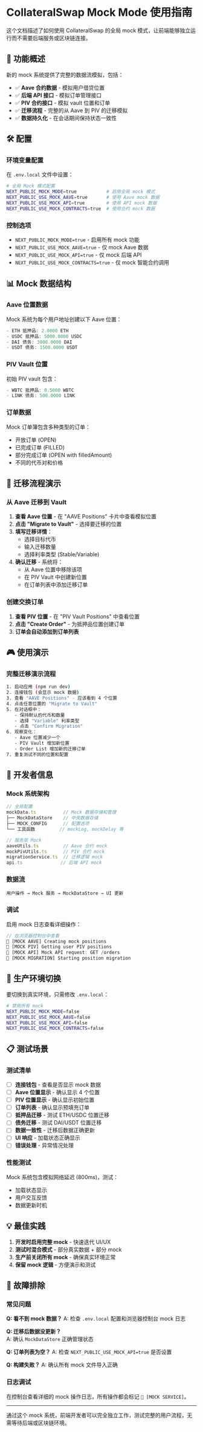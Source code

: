 # CollateralSwap Mock Mode 使用指南

这个文档描述了如何使用 CollateralSwap 的全局 mock 模式，让前端能够独立运行而不需要后端服务或区块链连接。

## 🎯 功能概述

新的 mock 系统提供了完整的数据流模拟，包括：

- ✅ **Aave 合约数据** - 模拟用户借贷位置
- ✅ **后端 API 接口** - 模拟订单管理接口  
- ✅ **PIV 合约接口** - 模拟 vault 位置和订单
- ✅ **迁移流程** - 完整的从 Aave 到 PIV 的迁移模拟
- ✅ **数据持久化** - 在会话期间保持状态一致性

## 🛠️ 配置

### 环境变量配置

在 `.env.local` 文件中设置：

```bash
# 全局 Mock 模式配置
NEXT_PUBLIC_MOCK_MODE=true           # 启用全局 mock 模式
NEXT_PUBLIC_USE_MOCK_AAVE=true       # 使用 Aave mock 数据
NEXT_PUBLIC_USE_MOCK_API=true        # 使用 API mock 数据  
NEXT_PUBLIC_USE_MOCK_CONTRACTS=true  # 使用合约 mock 数据
```

### 控制选项

- `NEXT_PUBLIC_MOCK_MODE=true` - 启用所有 mock 功能
- `NEXT_PUBLIC_USE_MOCK_AAVE=true` - 仅 mock Aave 数据
- `NEXT_PUBLIC_USE_MOCK_API=true` - 仅 mock 后端 API
- `NEXT_PUBLIC_USE_MOCK_CONTRACTS=true` - 仅 mock 智能合约调用

## 📊 Mock 数据结构

### Aave 位置数据

Mock 系统为每个用户地址创建以下 Aave 位置：

```typescript
- ETH 抵押品: 2.0000 ETH
- USDC 抵押品: 5000.0000 USDC  
- DAI 债务: 3000.0000 DAI
- USDT 债务: 1500.0000 USDT
```

### PIV Vault 位置

初始 PIV vault 包含：

```typescript
- WBTC 抵押品: 0.5000 WBTC
- LINK 债务: 500.0000 LINK
```

### 订单数据

Mock 订单簿包含多种类型的订单：

- 开放订单 (OPEN)
- 已完成订单 (FILLED)  
- 部分完成订单 (OPEN with filledAmount)
- 不同的代币对和价格

## 🔄 迁移流程演示

### 从 Aave 迁移到 Vault

1. **查看 Aave 位置** - 在 "AAVE Positions" 卡片中查看模拟位置
2. **点击 "Migrate to Vault"** - 选择要迁移的位置
3. **填写迁移详情**：
   - 选择目标代币
   - 输入迁移数量
   - 选择利率类型 (Stable/Variable)
4. **确认迁移** - 系统将：
   - 从 Aave 位置中移除该项
   - 在 PIV Vault 中创建新位置
   - 在订单列表中添加迁移订单

### 创建交换订单

1. **查看 PIV 位置** - 在 "PIV Vault Positions" 中查看位置
2. **点击 "Create Order"** - 为抵押品位置创建订单
3. **订单会自动添加到订单列表**

## 🎮 使用演示

### 完整迁移演示流程

```bash
1. 启动应用 (npm run dev)
2. 连接钱包 (会显示 mock 数据)
3. 查看 "AAVE Positions" - 应该看到 4 个位置
4. 点击任意位置的 "Migrate to Vault"
5. 在对话框中：
   - 保持默认的代币和数量
   - 选择 "Variable" 利率类型
   - 点击 "Confirm Migration"
6. 观察变化：
   - Aave 位置减少一个
   - PIV Vault 增加新位置  
   - Order List 增加新的迁移订单
7. 重复测试不同的位置和配置
```

## 🔧 开发者信息

### Mock 系统架构

```typescript
// 全局配置
mockData.ts          // Mock 数据存储和管理
├── MockDataStore    // 中央数据存储
├── MOCK_CONFIG      // 配置选项
└── 工具函数         // mockLog, mockDelay 等

// 服务层 Mock
aaveUtils.ts         // Aave 合约 mock
mockPivUtils.ts      // PIV 合约 mock  
migrationService.ts  // 迁移逻辑 mock
api.ts              // 后端 API mock
```

### 数据流

```text
用户操作 → Mock 服务 → MockDataStore → UI 更新
```

### 调试

启用 mock 日志查看详细操作：

```typescript
// 在浏览器控制台中查看
🔧 [MOCK AAVE] Creating mock positions
🔧 [MOCK PIV] Getting user PIV positions  
🔧 [MOCK API] Mock API request: GET /orders
🔧 [MOCK MIGRATION] Starting position migration
```

## 🚀 生产环境切换

要切换到真实环境，只需修改 `.env.local`：

```bash
# 禁用所有 mock
NEXT_PUBLIC_MOCK_MODE=false
NEXT_PUBLIC_USE_MOCK_AAVE=false  
NEXT_PUBLIC_USE_MOCK_API=false
NEXT_PUBLIC_USE_MOCK_CONTRACTS=false
```

## 📋 测试场景

### 测试清单

- [ ] **连接钱包** - 查看是否显示 mock 数据
- [ ] **Aave 位置显示** - 确认显示 4 个位置
- [ ] **PIV 位置显示** - 确认显示初始位置
- [ ] **订单列表** - 确认显示预填充订单
- [ ] **抵押品迁移** - 测试 ETH/USDC 位置迁移  
- [ ] **债务迁移** - 测试 DAI/USDT 位置迁移
- [ ] **数据一致性** - 迁移后数据正确更新
- [ ] **UI 响应** - 加载状态正确显示
- [ ] **错误处理** - 异常情况处理

### 性能测试

Mock 系统包含模拟网络延迟 (800ms)，测试：

- 加载状态显示
- 用户交互反馈  
- 数据更新时机

## 💡 最佳实践

1. **开发时启用完整 mock** - 快速迭代 UI/UX
2. **测试时混合模式** - 部分真实数据 + 部分 mock
3. **生产前关闭所有 mock** - 确保真实环境正常
4. **保留 mock 逻辑** - 方便演示和测试

## 🐛 故障排除

### 常见问题

**Q: 看不到 mock 数据？**
A: 检查 `.env.local` 配置和浏览器控制台 mock 日志

**Q: 迁移后数据没更新？**  
A: 确认 `MockDataStore` 正确管理状态

**Q: 订单列表为空？**
A: 检查 `NEXT_PUBLIC_USE_MOCK_API=true` 是否设置

**Q: 构建失败？**
A: 确认所有 mock 文件导入正确

### 日志调试

在控制台查看详细的 mock 操作日志，所有操作都会标记 `🔧 [MOCK SERVICE]`。

---

通过这个 mock 系统，前端开发者可以完全独立工作，测试完整的用户流程，无需等待后端或区块链环境。
